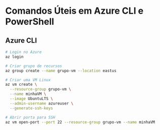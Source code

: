 # Comandos Úteis em Azure CLI e PowerShell

## Azure CLI

```bash
# Login no Azure
az login

# Criar grupo de recursos
az group create --name grupo-vm --location eastus

# Criar uma VM Linux
az vm create \
  --resource-group grupo-vm \
  --name minhaVM \
  --image UbuntuLTS \
  --admin-username azureuser \
  --generate-ssh-keys

# Abrir porta para SSH
az vm open-port --port 22 --resource-group grupo-vm --name minhaVM
